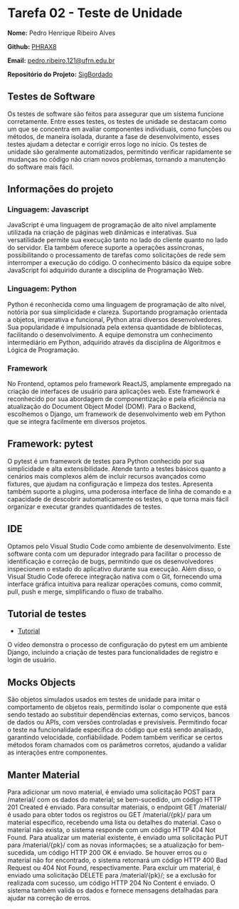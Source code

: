 # Tarefa 02 - Teste de Unidade

**Nome:** Pedro Henrique Ribeiro Alves

**Github:** [PHRAX8](https://github.com/PHRAX8)

**Email:** pedro.ribeiro.121@ufrn.edu.br

**Repositório do Projeto:** [SigBordado](https://github.com/GomesLuan/SigBordado.git)

## Testes de Software

Os testes de software são feitos para assegurar que um sistema funcione corretamente. Entre esses testes, os testes de unidade se destacam como um que se concentra em avaliar componentes individuais, como funções ou métodos, de maneira isolada, durante a fase de desenvolvimento, esses testes ajudam a detectar e corrigir erros logo no início. Os testes de unidade são geralmente automatizados, permitindo verificar rapidamente se mudanças no código não criam novos problemas, tornando a manutenção do software mais fácil.

## Informações do projeto

### Linguagem: Javascript

JavaScript é uma linguagem de programação de alto nível amplamente utilizada na criação de páginas web dinâmicas e interativas. Sua versatilidade permite sua execução tanto no lado do cliente quanto no lado do servidor. Ela também oferece suporte a operações assíncronas, possibilitando o processamento de tarefas como solicitações de rede sem interromper a execução do código. O conhecimento básico da equipe sobre JavaScript foi adquirido durante a disciplina de Programação Web.

### Linguagem: Python

Python é reconhecida como uma linguagem de programação de alto nível, notória por sua simplicidade e clareza. Suportando programação orientada a objetos, imperativa e funcional, Python atrai diversos desenvolvedores. Sua popularidade é impulsionada pela extensa quantidade de bibliotecas, facilitando o desenvolvimento. A equipe demonstra um conhecimento intermediário em Python, adquirido através da disciplina de Algoritmos e Lógica de Programação.

### Framework

No Frontend, optamos pelo framework ReactJS, amplamente empregado na criação de interfaces de usuário para aplicações web. Este framework é reconhecido por sua abordagem de componentização e pela eficiência na atualização do Document Object Model (DOM). Para o Backend, escolhemos o Django, um framework de desenvolvimento web em Python que se integra facilmente em diversos projetos.

## Framework: pytest

O pytest é um framework de testes para Python conhecido por sua simplicidade e alta extensibilidade. Atende tanto a testes básicos quanto a cenários mais complexos além de incluir recursos avançados como fixtures, que ajudam na configuração e limpeza dos testes. Apresenta também suporte a plugins, uma poderosa interface de linha de comando e a capacidade de descobrir automaticamente os testes, o que torna mais fácil organizar e executar grandes quantidades de testes.

## IDE

Optamos pelo Visual Studio Code como ambiente de desenvolvimento. Este software conta com um depurador integrado para facilitar o processo de identificação e correção de bugs, permitindo que os desenvolvedores inspecionem o estado do aplicativo durante sua execução. Além disso, o Visual Studio Code oferece integração nativa com o Git, fornecendo uma interface gráfica intuitiva para realizar operações comuns, como commit, pull, push e merge, simplificando o fluxo de trabalho.

## Tutorial de testes

* [Tutorial](https://www.youtube.com/watch?v=0OOS7sbVn4U)

O vídeo demonstra o processo de configuração do pytest em um ambiente Django, incluindo a criação de testes para funcionalidades de registro e login de usuário.

## Mocks Objects

São objetos simulados usados em testes de unidade para imitar o comportamento de objetos reais, permitindo isolar o componente que está sendo testado ao substituir dependências externas, como serviços, bancos de dados ou APIs, com versões controladas e previsíveis. Permitindo focar o teste na funcionalidade específica do código que está sendo analisado, garantindo velocidade, confiábilidade. Podem também verificar se certos métodos foram chamados com os parâmetros corretos, ajudando a validar as interações entre componentes. 

## Manter Material

Para adicionar um novo material, é enviado uma solicitação POST para /material/ com os dados do material; se bem-sucedido, um código HTTP 201 Created é enviado. Para consultar materiais, o endpoint GET /material/ é usado para obter todos os registros ou GET /material/{pk}/ para um material específico, recebendo uma lista ou detalhes do material. Caso o material não exista, o sistema responde com um código HTTP 404 Not Found.
Para atualizar um material existente, é enviado uma solicitação PUT para /material/{pk}/ com as novas informações; se a atualização for bem-sucedida, um código HTTP 200 OK é enviado. Se houver erros ou o material não for encontrado, o sistema retornará um código HTTP 400 Bad Request ou 404 Not Found, respectivamente. Para excluir um material, é enviado uma solicitação DELETE para /material/{pk}/; se a exclusão for realizada com sucesso, um código HTTP 204 No Content é enviado. O sistema também valida os dados e fornece mensagens detalhadas para ajudar na correção de erros.

